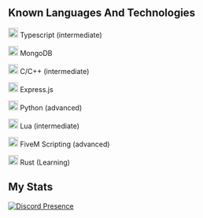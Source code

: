 

## Known Languages And Technologies
<img width="20" src="https://upload.wikimedia.org/wikipedia/commons/thumb/4/4c/Typescript_logo_2020.svg/1024px-Typescript_logo_2020.svg.png" /> Typescript (intermediate)

<img width="20" src="https://www.pngitem.com/pimgs/m/385-3850359_icon-mongodb-logo-hd-png-download.png" /> MongoDB

<img width="20" src="https://upload.wikimedia.org/wikipedia/commons/1/19/C_Logo.png" /> C/C++ (intermediate)

<img width="20" src="https://camo.githubusercontent.com/6686b9ef0e21e13c9e7c846340303765c0f36e40a0490bcad453ea9d0d433ea0/68747470733a2f2f7777772e6d656d656e746f746563682e696e2f6173736574732f696d616765732f69636f6e732f657870726573732e706e67" /> Express.js

<img width="20" src="https://upload.wikimedia.org/wikipedia/commons/thumb/c/c3/Python-logo-notext.svg/1024px-Python-logo-notext.svg.png" /> Python (advanced)

<img width="20" src="https://upload.wikimedia.org/wikipedia/commons/thumb/c/cf/Lua-Logo.svg/1024px-Lua-Logo.svg.png" /> Lua (intermediate)

<img width="20" src="https://logos-world.net/wp-content/uploads/2021/03/FiveM-Logo.png" /> FiveM Scripting (advanced)

<img width="20" src="https://upload.wikimedia.org/wikipedia/commons/d/d5/Rust_programming_language_black_logo.svg" /> Rust (Learning)

## My Stats

[![Discord Presence](https://lanyard.cnrad.dev/api/907644492419571752?theme=dark&bg=492042&animated=true&hideDiscrim=false&borderRadius=20px)](https://discord.com/users/907644492419571752)
